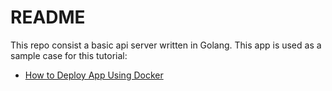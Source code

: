 # README #
This repo consist a basic api server written in Golang. This app is used as a sample case for this tutorial:
* [How to Deploy App Using Docker](https://medium.com/@habibridho/docker-as-deployment-tools-5a6de294a5ff)